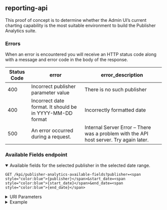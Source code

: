 
## reporting-api
This proof of concept is to determine whether the Admin UI’s current charting capability is the most suitable environment to build the Publisher Analytics suite.

### Errors
When an error is encountered you will receive an HTTP status code along with a message and error code in the body of the response.

Status Code | error | error_description
------------ | ------------- | -------------
400 | Incorrect publisher parameter value | There is no such publisher
400 | Incorrect date format. It should be in YYYY-MM-DD format | Incorrectly formatted date
500 | An error occurred during a request. | Internal Server Error – There was a problem with the API host server. Try again later.



### Available Fields endpoint
<details open>
<summary>Available fields for the selected publisher in the selected date range.</summary>

  ```shell
  GET /kpi/publisher-analytics-available-fields?publisher=<span style="color:blue">{publisher}</span>&start_date=<span style="color:blue">{start_date}</span>&end_date=<span style="color:blue">{end_date}</span>
  ```

</details>

<details closed>
<summary>URI Parameters</summary>

parameter | parameter_type | parameter_description
------------ | ------------- | -------------
publisher | **string** (required) | one of the available publishers: *{guardian, news-uk, telegraph, reach, the-stylist-group, ozone}*, ozone means selecting all available publishers.
start_date | **string** (required) |  starting date in YYYY-MM-DD format
start_date | **string** (required) |  end date in YYYY-MM-DD format

</details>

<details closed>
<summary>Example</summary>

  ```shell
  GET /kpi/publisher-analytics-available-fields?publisher=telegraph&start_date=2019-12-10&end_date=2019-12-11

  ```

  ```json

  {
      "device_type": [
          "Computer",
          "Mobile",
          "Tablet",
          "Game console",
          "Digital media receiver"
      ],
      "domain": [
          "telegraph.co.uk"
      ],
      "partner": [
          "appnexus",
          "openx",
          "beeswax",
          "rubicon",
          "pubmatic"
      ],
      "size": [
          "728x90",
          "300x250",
          "970x250",
          "320x50",
          "300x600",
          "300x50"
      ]
  }

```



</details>
